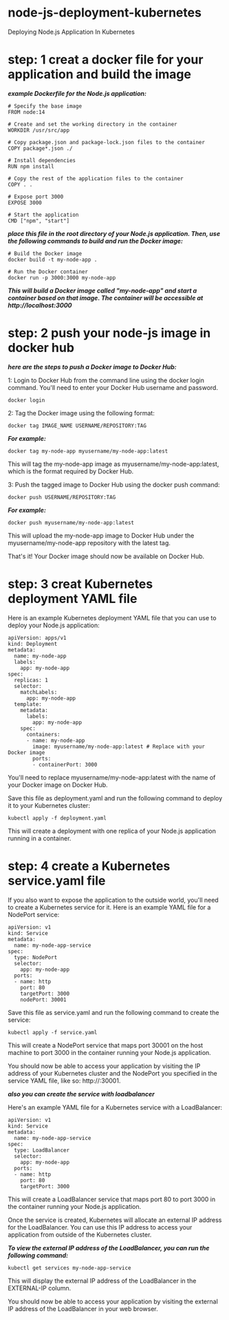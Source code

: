 # node-js-deployment-kubernetes
Deploying Node.js Application In Kubernetes

# step: 1 creat a docker file for your application and build the image

***example Dockerfile for the Node.js application:***

```
# Specify the base image
FROM node:14

# Create and set the working directory in the container
WORKDIR /usr/src/app

# Copy package.json and package-lock.json files to the container
COPY package*.json ./

# Install dependencies
RUN npm install

# Copy the rest of the application files to the container
COPY . .

# Expose port 3000
EXPOSE 3000

# Start the application
CMD ["npm", "start"]
```
***place this file in the root directory of your Node.js application. Then, use the following commands to build and run the Docker image:***

```
# Build the Docker image
docker build -t my-node-app .

# Run the Docker container
docker run -p 3000:3000 my-node-app
```
***This will build a Docker image called "my-node-app" and start a container based on that image. The container will be accessible at http://localhost:3000***

# step: 2  push your node-js image in docker hub

***here are the steps to push a Docker image to Docker Hub:***

1: Login to Docker Hub from the command line using the docker login command. You'll need to enter your Docker Hub username and password.

```
docker login
```
2: Tag the Docker image using the following format:

```
docker tag IMAGE_NAME USERNAME/REPOSITORY:TAG
```
***For example:***

```
docker tag my-node-app myusername/my-node-app:latest
```
This will tag the my-node-app image as myusername/my-node-app:latest, which is the format required by Docker Hub.

3: Push the tagged image to Docker Hub using the docker push command:

```
docker push USERNAME/REPOSITORY:TAG
```
***For example:***

```
docker push myusername/my-node-app:latest
```

This will upload the my-node-app image to Docker Hub under the myusername/my-node-app repository with the latest tag.

That's it! Your Docker image should now be available on Docker Hub.

# step: 3 creat Kubernetes deployment YAML file

Here is an example Kubernetes deployment YAML file that you can use to deploy your Node.js application:

```
apiVersion: apps/v1
kind: Deployment
metadata:
  name: my-node-app
  labels:
    app: my-node-app
spec:
  replicas: 1
  selector:
    matchLabels:
      app: my-node-app
  template:
    metadata:
      labels:
        app: my-node-app
    spec:
      containers:
      - name: my-node-app
        image: myusername/my-node-app:latest # Replace with your Docker image
        ports:
        - containerPort: 3000
```

You'll need to replace myusername/my-node-app:latest with the name of your Docker image on Docker Hub.

Save this file as deployment.yaml and run the following command to deploy it to your Kubernetes cluster:

```
kubectl apply -f deployment.yaml
```
This will create a deployment with one replica of your Node.js application running in a container.

# step: 4 create a Kubernetes service.yaml file

If you also want to expose the application to the outside world, you'll need to create a Kubernetes service for it. Here is an example YAML file for a NodePort service:

```
apiVersion: v1
kind: Service
metadata:
  name: my-node-app-service
spec:
  type: NodePort
  selector:
    app: my-node-app
  ports:
  - name: http
    port: 80
    targetPort: 3000
    nodePort: 30001
```
Save this file as service.yaml and run the following command to create the service:

```
kubectl apply -f service.yaml
```
This will create a NodePort service that maps port 30001 on the host machine to port 3000 in the container running your Node.js application.

You should now be able to access your application by visiting the IP address of your Kubernetes cluster and the NodePort you specified in the service YAML file, like so: http://<cluster-ip>:30001.

***also you can create the service with loadbalancer***

Here's an example YAML file for a Kubernetes service with a LoadBalancer:

```
apiVersion: v1
kind: Service
metadata:
  name: my-node-app-service
spec:
  type: LoadBalancer
  selector:
    app: my-node-app
  ports:
  - name: http
    port: 80
    targetPort: 3000
```

This will create a LoadBalancer service that maps port 80 to port 3000 in the container running your Node.js application.

Once the service is created, Kubernetes will allocate an external IP address for the LoadBalancer. You can use this IP address to access your application from outside of the Kubernetes cluster.

***To view the external IP address of the LoadBalancer, you can run the following command:***

```
kubectl get services my-node-app-service
```
This will display the external IP address of the LoadBalancer in the EXTERNAL-IP column.

You should now be able to access your application by visiting the external IP address of the LoadBalancer in your web browser.




